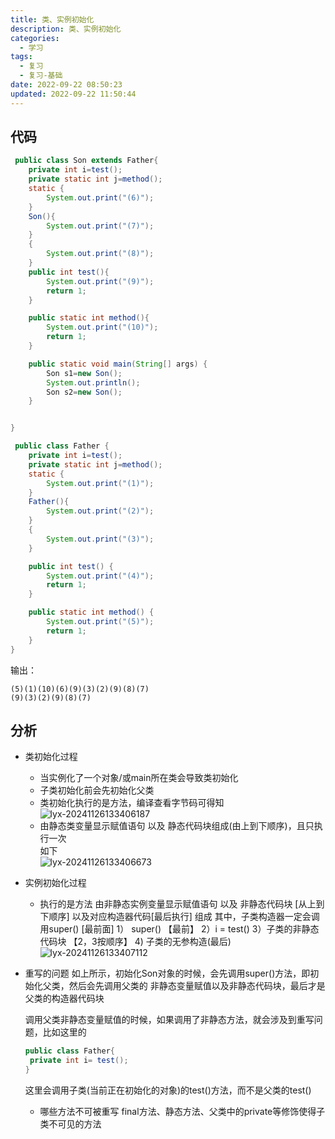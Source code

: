 ```yaml
---
title: 类、实例初始化
description: 类、实例初始化
categories:
  - 学习
tags:
  - 复习
  - 复习-基础
date: 2022-09-22 08:50:23
updated: 2022-09-22 11:50:44
---
```


## 代码

```java
 public class Son extends Father{
	private int i=test();
	private static int j=method();
	static {
		System.out.print("(6)");
	}
	Son(){
		System.out.print("(7)");
	}
	{
		System.out.print("(8)");
	}
	public int test(){
		System.out.print("(9)");
		return 1;
	}

	public static int method(){
		System.out.print("(10)");
		return 1;
	}

	public static void main(String[] args) {
		Son s1=new Son();
		System.out.println();
		Son s2=new Son();
	}


}

```

```java
 public class Father {
	private int i=test();
	private static int j=method();
	static {
		System.out.print("(1)");
	}
	Father(){
		System.out.print("(2)");
	}
	{
		System.out.print("(3)");
	}

	public int test() {
		System.out.print("(4)");
		return 1;
	}

	public static int method() {
		System.out.print("(5)");
		return 1;
	}
}

```

输出：

```shell
(5)(1)(10)(6)(9)(3)(2)(9)(8)(7)
(9)(3)(2)(9)(8)(7)
```

## 分析

- 类初始化过程

  - 当实例化了一个对象/或main所在类会导致类初始化
  - 子类初始化前会先初始化父类
  - 类初始化执行的是<clinit >方法，编译查看字节码可得知
    ![lyx-20241126133406187](attachments/img/lyx-20241126133406187.png)
  - <clinit >由静态类变量显示赋值语句 以及 静态代码块组成(由上到下顺序)，且只执行一次  
    如下  
    ![lyx-20241126133406673](attachments/img/lyx-20241126133406673.png)

- 实例初始化过程

  - 执行的是<init>方法
    由非静态实例变量显示赋值语句 以及 非静态代码块  [从上到下顺序]
    以及对应构造器代码[最后执行] 组成 
    其中，子类构造器一定会调用super() [最前面]
    1） super() 【最前】 2）i = test() 3）子类的非静态代码块 【2，3按顺序】
    4) 子类的无参构造(最后)  
    ![lyx-20241126133407112](attachments/img/lyx-20241126133407112.png)

- 重写的问题
   如上所示，初始化Son对象的时候，会先调用super()方法，即初始化父类，然后会先调用父类的 非静态变量赋值以及非静态代码块，最后才是父类的构造器代码块  

  调用父类非静态变量赋值的时候，如果调用了非静态方法，就会涉及到重写问题，比如这里的 

  ```java
  public class Father{
   private int i= test();
  }
  ```

  这里会调用子类(当前正在初始化的对象)的test()方法，而不是父类的test()

  - 哪些方法不可被重写
    final方法、静态方法、父类中的private等修饰使得子类不可见的方法

  

  
